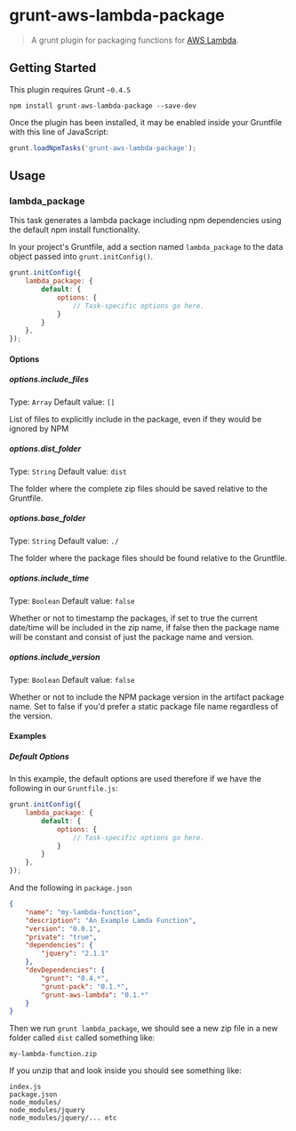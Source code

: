 # grunt-aws-lambda-package

> A grunt plugin for packaging functions for [AWS Lambda](http://aws.amazon.com/lambda/).

## Getting Started
This plugin requires Grunt `~0.4.5`

```shell
npm install grunt-aws-lambda-package --save-dev
```

Once the plugin has been installed, it may be enabled inside your Gruntfile with this line of JavaScript:

```js
grunt.loadNpmTasks('grunt-aws-lambda-package');
```
## Usage

### lambda_package

This task generates a lambda package including npm dependencies using the default npm install functionality.

In your project's Gruntfile, add a section named `lambda_package` to the data object passed into `grunt.initConfig()`.

```js
grunt.initConfig({
    lambda_package: {
        default: {
            options: {
                // Task-specific options go here.
            }
        }
    },
});
```

#### Options

##### options.include_files
Type: `Array`
Default value: `[]`

List of files to explicitly include in the package, even if they would be ignored by NPM

##### options.dist_folder
Type: `String`
Default value: `dist`

The folder where the complete zip files should be saved relative to the Gruntfile.

##### options.base_folder
Type: `String`
Default value: `./`

The folder where the package files should be found relative to the Gruntfile.  

##### options.include_time
Type: `Boolean`
Default value: `false`

Whether or not to timestamp the packages, if set to true the current date/time will be included in the zip name, if false
 then the package name will be constant and consist of just the package name and version.

##### options.include_version
Type: `Boolean`
Default value: `false`

Whether or not to include the NPM package version in the artifact package name. Set to false if you'd prefer a static
 package file name regardless of the version.

#### Examples

##### Default Options
In this example, the default options are used therefore if we have the following in our `Gruntfile.js`:

```js
grunt.initConfig({
    lambda_package: {
        default: {
            options: {
                // Task-specific options go here.
            }
        }
    },
});
```
And the following in `package.json`

```json
{
    "name": "my-lambda-function",
    "description": "An Example Lamda Function",
    "version": "0.0.1",
    "private": "true",
    "dependencies": {
        "jquery": "2.1.1"
    },
    "devDependencies": {
        "grunt": "0.4.*",
        "grunt-pack": "0.1.*",
        "grunt-aws-lambda": "0.1.*"
    }
}
```

Then we run `grunt lambda_package`, we should see a new zip file in a new folder called `dist` called something like:

`my-lambda-function.zip`

If you unzip that and look inside you should see something like:
```
index.js
package.json
node_modules/
node_modules/jquery
node_modules/jquery/... etc
```
